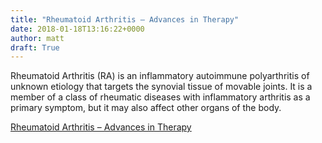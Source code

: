 ```yaml
---
title: "Rheumatoid Arthritis – Advances in Therapy"
date: 2018-01-18T13:16:22+0000
author: matt
draft: True
---
```

Rheumatoid Arthritis (RA) is an inflammatory autoimmune polyarthritis of unknown etiology that targets the synovial tissue of movable joints. It is a member of a class of rheumatic diseases with inflammatory arthritis as a primary symptom, but it may also affect other organs of the body.

[ Rheumatoid Arthritis – Advances in Therapy ]( http://www.genre.com/knowledge/publications/rm18-2-en.html )
